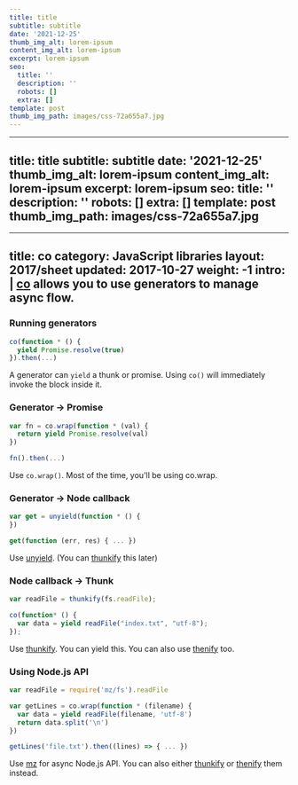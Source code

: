 ```yaml
---
title: title
subtitle: subtitle
date: '2021-12-25'
thumb_img_alt: lorem-ipsum
content_img_alt: lorem-ipsum
excerpt: lorem-ipsum
seo:
  title: ''
  description: ''
  robots: []
  extra: []
template: post
thumb_img_path: images/css-72a655a7.jpg
---
```

---
title: title
subtitle: subtitle
date: '2021-12-25'
thumb_img_alt: lorem-ipsum
content_img_alt: lorem-ipsum
excerpt: lorem-ipsum
seo:
  title: ''
  description: ''
  robots: []
  extra: []
template: post
thumb_img_path: images/css-72a655a7.jpg
---
---
title: co
category: JavaScript libraries
layout: 2017/sheet
updated: 2017-10-27
weight: -1
intro: |
  [co](https://github.com/tj/co) allows you to use generators to manage async flow.
---

[co]: https://github.com/tj/co
[thunkify]: https://github.com/visionmedia/node-thunkify
[unyield]: https://github.com/MatthewMueller/unyield
[thenify]: https://www.npmjs.com/package/thenify
[mz]: https://www.npmjs.com/package/mz

### Running generators

```js
co(function * () {
  yield Promise.resolve(true)
}).then(...)
```

A generator can `yield` a thunk or promise. Using `co()` will immediately invoke the block inside it.

### Generator → Promise

```js
var fn = co.wrap(function * (val) {
  return yield Promise.resolve(val)
})

fn().then(...)
```

Use `co.wrap()`. Most of the time, you'll be using co.wrap.

### Generator → Node callback

```js
var get = unyield(function * () {
})

get(function (err, res) { ... })
```

Use [unyield]. (You can [thunkify] this later)

### Node callback → Thunk

```js
var readFile = thunkify(fs.readFile);

co(function* () {
  var data = yield readFile("index.txt", "utf-8");
});
```

Use [thunkify]. You can yield this. You can also use [thenify] too.

### Using Node.js API

```js
var readFile = require('mz/fs').readFile

var getLines = co.wrap(function * (filename) {
  var data = yield readFile(filename, 'utf-8')
  return data.split('\n')
})

getLines('file.txt').then((lines) => { ... })
```

Use [mz] for async Node.js API. You can also either [thunkify] or [thenify] them instead.
